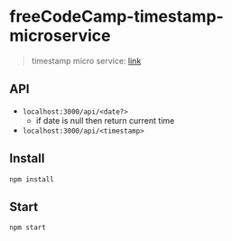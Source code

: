 # freeCodeCamp-timestamp-microservice
> timestamp micro service: [link](https://www.freecodecamp.org/learn/back-end-development-and-apis/back-end-development-and-apis-projects/timestamp-microservice)

## API
- `localhost:3000/api/<date?>`
  - if date is null then return current time
- `localhost:3000/api/<timestamp>`

## Install
```
npm install
```

## Start
```
npm start
```
